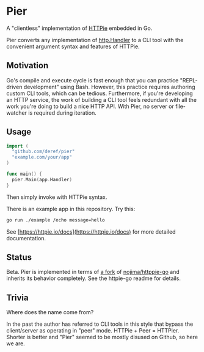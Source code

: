 # Pier

A "clientless" implementation of [HTTPie][1] embedded in Go.

Pier converts any implementation of [http.Handler][2] to a CLI tool with the
convenient argument syntax and features of HTTPie.

## Motivation

Go's compile and execute cycle is fast enough that you can practice
"REPL-driven development" using Bash. However, this practice requires authoring
custom CLI tools, which can be tedious. Furthermore, if you're developing an
HTTP service, the work of building a CLI tool feels redundant with all the
work you're doing to build a nice HTTP API. With Pier, no server or
file-watcher is required during iteration.

## Usage

```go
import (
  "github.com/deref/pier"
  "example.com/your/app"
)

func main() {
  pier.Main(app.Handler)
}
```

Then simply invoke with HTTPie syntax.

There is an example app in this repository. Try this:

```bash
go run ./example /echo message=hello
```

See [https://httpie.io/docs](https://httpie.io/docs) for more detailed documentation.

## Status

Beta. Pier is implemented in terms of [a fork][3] of [nojima/httppie-go][4] and
inherits its behavior completely. See the httpie-go readme for details.

## Trivia

Where does the name come from?

In the past the author has referred to CLI tools in this style that bypass the
client/server as operating in "peer" mode. HTTPie + Peer = HTTPier. Shorter is
better and "Pier" seemed to be mostly disused on Github, so here we are.

[1]: https://httpie.io/
[2]: https://golang.org/pkg/net/http/#Handler
[3]: https://github.com/deref/httpie-go/tree/pier
[4]: https://github.com/nojima/httpie-go

